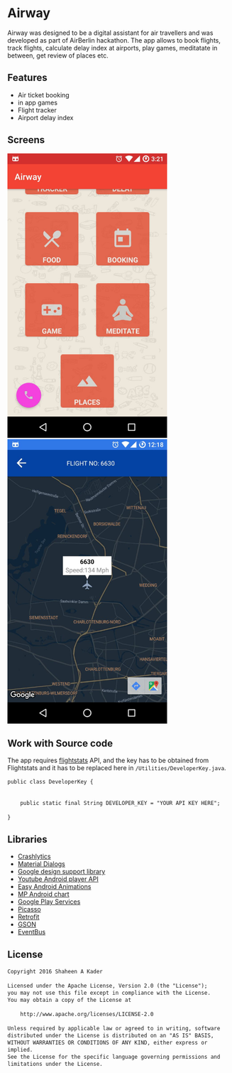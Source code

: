 # Airway

Airway was designed to be a digital assistant for air travellers and was developed as part of AirBerlin hackathon. The app allows to book flights, track flights, calculate delay index at airports, play games, meditatate in between, get review of places etc. 

## Features

* Air ticket booking
* in app games
* Flight tracker
* Airport delay index

## Screens

<img src="https://github.com/shaheenkdr/Airway/blob/master/app/src/main/res/photo482391180746794991%20(1).jpg" width="360" height="640" />

<img src="https://github.com/shaheenkdr/Airway/blob/master/app/src/main/res/photo482391180746794990.jpg" width="360" height="640" />


## Work with Source code

The app requires [flightstats](https://developer.flightstats.com/) API, and the key has to be obtained from Flightstats and it has to be replaced here in `/Utilities/DeveloperKey.java`. 


```
public class DeveloperKey {


    public static final String DEVELOPER_KEY = "YOUR API KEY HERE";

}

```

## Libraries

* [Crashlytics](https://try.crashlytics.com/)
* [Material Dialogs](https://github.com/afollestad/material-dialogs)
* [Google design support library](https://developer.android.com/training/material/design-library.html)
* [Youtube Android player API](https://developers.google.com/youtube/android/player/)
* [Easy Android Animations](https://github.com/2359media/EasyAndroidAnimations)
* [MP Android chart](https://github.com/PhilJay/MPAndroidChart)
* [Google Play Services](https://developers.google.com/android/guides/setup)
* [Picasso](http://square.github.io/picasso/)
* [Retrofit](http://square.github.io/retrofit/)
* [GSON](https://github.com/google/gson)
* [EventBus](https://github.com/greenrobot/EventBus)

## License

    Copyright 2016 Shaheen A Kader

    Licensed under the Apache License, Version 2.0 (the "License");
    you may not use this file except in compliance with the License.
    You may obtain a copy of the License at

        http://www.apache.org/licenses/LICENSE-2.0

    Unless required by applicable law or agreed to in writing, software
    distributed under the License is distributed on an "AS IS" BASIS,
    WITHOUT WARRANTIES OR CONDITIONS OF ANY KIND, either express or implied.
    See the License for the specific language governing permissions and
    limitations under the License.
